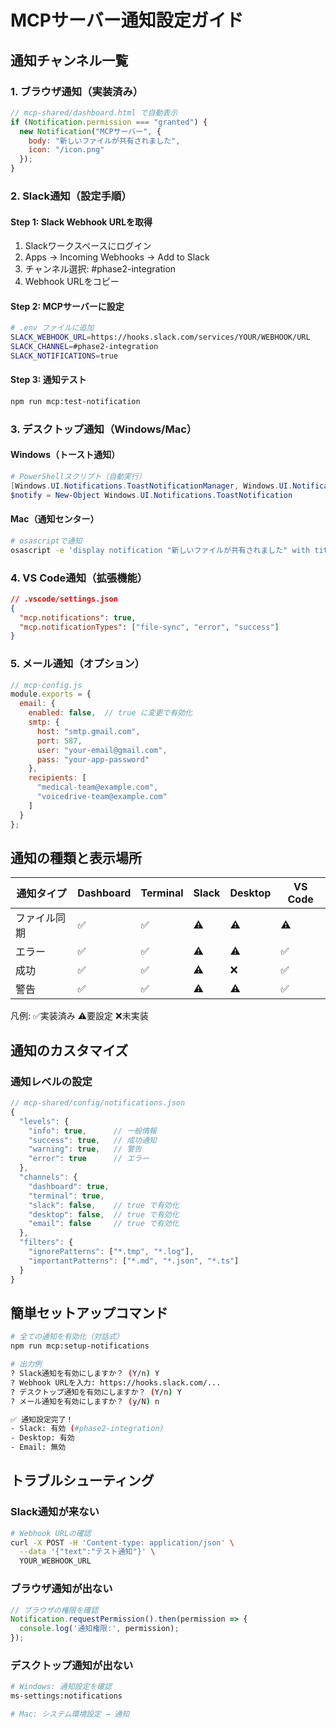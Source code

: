 # MCPサーバー通知設定ガイド

## 通知チャンネル一覧

### 1. ブラウザ通知（実装済み）
```javascript
// mcp-shared/dashboard.html で自動表示
if (Notification.permission === "granted") {
  new Notification("MCPサーバー", {
    body: "新しいファイルが共有されました",
    icon: "/icon.png"
  });
}
```

### 2. Slack通知（設定手順）

#### Step 1: Slack Webhook URLを取得
1. Slackワークスペースにログイン
2. Apps → Incoming Webhooks → Add to Slack
3. チャンネル選択: #phase2-integration
4. Webhook URLをコピー

#### Step 2: MCPサーバーに設定
```bash
# .env ファイルに追加
SLACK_WEBHOOK_URL=https://hooks.slack.com/services/YOUR/WEBHOOK/URL
SLACK_CHANNEL=#phase2-integration
SLACK_NOTIFICATIONS=true
```

#### Step 3: 通知テスト
```bash
npm run mcp:test-notification
```

### 3. デスクトップ通知（Windows/Mac）

#### Windows（トースト通知）
```powershell
# PowerShellスクリプト（自動実行）
[Windows.UI.Notifications.ToastNotificationManager, Windows.UI.Notifications, ContentType = WindowsRuntime]
$notify = New-Object Windows.UI.Notifications.ToastNotification
```

#### Mac（通知センター）
```bash
# osascriptで通知
osascript -e 'display notification "新しいファイルが共有されました" with title "MCPサーバー"'
```

### 4. VS Code通知（拡張機能）

```json
// .vscode/settings.json
{
  "mcp.notifications": true,
  "mcp.notificationTypes": ["file-sync", "error", "success"]
}
```

### 5. メール通知（オプション）

```javascript
// mcp-config.js
module.exports = {
  email: {
    enabled: false,  // true に変更で有効化
    smtp: {
      host: "smtp.gmail.com",
      port: 587,
      user: "your-email@gmail.com",
      pass: "your-app-password"
    },
    recipients: [
      "medical-team@example.com",
      "voicedrive-team@example.com"
    ]
  }
};
```

## 通知の種類と表示場所

| 通知タイプ | Dashboard | Terminal | Slack | Desktop | VS Code |
|----------|-----------|----------|-------|---------|---------|
| ファイル同期 | ✅ | ✅ | ⚠️ | ⚠️ | ⚠️ |
| エラー | ✅ | ✅ | ⚠️ | ⚠️ | ✅ |
| 成功 | ✅ | ✅ | ⚠️ | ❌ | ✅ |
| 警告 | ✅ | ✅ | ⚠️ | ⚠️ | ✅ |

凡例: ✅実装済み ⚠️要設定 ❌未実装

## 通知のカスタマイズ

### 通知レベルの設定
```javascript
// mcp-shared/config/notifications.json
{
  "levels": {
    "info": true,      // 一般情報
    "success": true,   // 成功通知
    "warning": true,   // 警告
    "error": true      // エラー
  },
  "channels": {
    "dashboard": true,
    "terminal": true,
    "slack": false,    // true で有効化
    "desktop": false,  // true で有効化
    "email": false     // true で有効化
  },
  "filters": {
    "ignorePatterns": ["*.tmp", "*.log"],
    "importantPatterns": ["*.md", "*.json", "*.ts"]
  }
}
```

## 簡単セットアップコマンド

```bash
# 全ての通知を有効化（対話式）
npm run mcp:setup-notifications

# 出力例
? Slack通知を有効にしますか？ (Y/n) Y
? Webhook URLを入力: https://hooks.slack.com/...
? デスクトップ通知を有効にしますか？ (Y/n) Y
? メール通知を有効にしますか？ (y/N) n

✅ 通知設定完了！
- Slack: 有効 (#phase2-integration)
- Desktop: 有効
- Email: 無効
```

## トラブルシューティング

### Slack通知が来ない
```bash
# Webhook URLの確認
curl -X POST -H 'Content-type: application/json' \
  --data '{"text":"テスト通知"}' \
  YOUR_WEBHOOK_URL
```

### ブラウザ通知が出ない
```javascript
// ブラウザの権限を確認
Notification.requestPermission().then(permission => {
  console.log('通知権限:', permission);
});
```

### デスクトップ通知が出ない
```bash
# Windows: 通知設定を確認
ms-settings:notifications

# Mac: システム環境設定 → 通知
```
